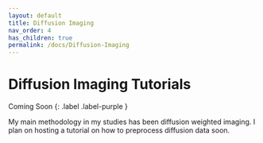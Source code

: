 ```yaml
---
layout: default
title: Diffusion Imaging
nav_order: 4
has_children: true
permalink: /docs/Diffusion-Imaging
---
```



# Diffusion Imaging Tutorials
Coming Soon
{: .label .label-purple }

My main methodology in my studies has been diffusion weighted imaging. I plan on hosting a tutorial on how to preprocess diffusion data soon. 
